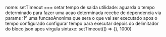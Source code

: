 nome: setTimeout === setar tempo de saida
utilidade: aguarda o tempo determinado para fazer uma acao determinada
recebe de dependencia via params :1º uma funcaoAnonima que sera o que vai ser executado apos o tempo configurado 
configurar tempo para executar depois do delimitador do bloco json apos virgula
sintaxe: setTimeout(() => {}, 1000) 



